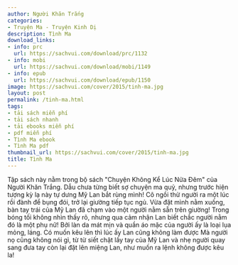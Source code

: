 ```yaml
---
author: Người Khăn Trắng
categories:
- Truyện Ma - Truyện Kinh Dị
description: Tình Ma
download_links:
- info: prc
  url: https://sachvui.com/download/prc/1132
- info: mobi
  url: https://sachvui.com/download/mobi/1149
- info: epub
  url: https://sachvui.com/download/epub/1150
image: https://sachvui.com/cover/2015/tinh-ma.jpg
layout: post
permalink: /tinh-ma.html
tags:
- tải sách miễn phí
- tải sách nhanh
- tải ebooks miễn phí
- pdf miễn phí
- Tình Ma ebook
- Tình Ma pdf
thumbnail_url: https://sachvui.com/cover/2015/tinh-ma.jpg
title: Tình Ma
---
```


 <div class="item-desc text-justify"> Tập sách này nằm trong bộ sách "Chuyện Không Kể Lúc Nửa Đêm" của Người Khăn Trắng. Dẫu chưa từng biết sợ chuyện ma quỷ, nhưng trước hiện tượng kỳ lạ này tự dưng Mỹ Lan bắt rùng mình! Cô ngồi thừ người ra một lúc rồi đành để bụng đói, trở lại giường tiếp tục ngủ. Vừa đặt mình nằm xuống, bàn tay trái của Mỹ Lan đã chạm vào một người nằm sẵn trên giường! Trong bóng tối không nhìn thấy rõ, nhưng qua cảm nhận Lan biết chắc người nằm đó là một phụ nữ! Bởi làn da mát mịn và quần áo mặc của người ấy là loại lụa mỏng, láng. Có muốn kêu lên thì lúc ấy Lan cũng không làm được Mà người nọ cũng không nói gì, từ từ siết chặt lấy tay của Mỹ Lan và nhẹ người quay sang đưa tay còn lại đặt lên miệng Lan, như muốn ra lệnh không được kêu la! </div>